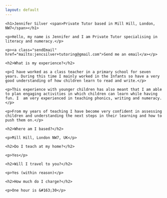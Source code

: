 ```yaml
---
layout: default
---
```


<!--
<div class="avatar">
	<img src="/assets/img/avatar.jpg" alt="Jennifer Silver Photo" width="132" height="132">
</div>
 -->

<div class="main">

	<h1>Jennifer Silver <span>Private Tutor based in Mill Hill, London, NW7</span></h1>

	<p>Hello, my name is Jennifer and I am Private Tutor specialising in literacy and numeracy.</p>

	<p><a class="sendEmail" href="mailto:jencsilver+tutoring@gmail.com">Send me an email</a></p>
</div>

<div class="questions">

	<h2>What is my experience?</h2>

	<p>I have worked as a class teacher in a primary school for seven years. During this time I mainly worked in the Infants so have a very good understanding of how children learn to read and write.</p>

	<p>This experience with younger children has also meant that I am able to plan engaging activities in which children can learn while having fun. I  am very experienced in teaching phonics, writing and numeracy.</p>

	<p>From my years of teaching I have become very confident in assessing children and understanding the next steps in their learning and how to push them on.</p>

	<h2>Where am I based?</h2>

	<p>Mill Hill, London NW7, UK</p>

	<h2>Do I teach at my home?</h2>

	<p>Yes</p>

	<h2>Will I travel to you?</h2>

	<p>Yes (within reason)</p>

	<h2>How much do I charge?</h2>

	<p>One hour is &#163;30</p>
</div>